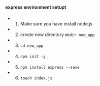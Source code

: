 #### express environment setupt

- 1. Make sure you have install node.js
- 2. create new directory ``` mkdir new_app ```
- 3. ``` cd new_app ```
- 4. ``` npm init -y ```
- 5. ``` npm install express --save ```
- 6. ``` touch index.js ```